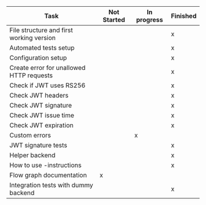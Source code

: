 | Task  | Not Started  | In progress  | Finished  |
|---|---|---|---|
| File structure and first working version  |   |  | x  |
| Automated tests setup  |   |   | x  |
| Configuration setup |   |   | x  |
| Create error for unallowed HTTP requests |   |   | x  |
| Check if JWT uses RS256 |   |   | x  |
| Check JWT headers |   |   | x  |
| Check JWT signature |   |   | x  |
| Check JWT issue time |   |   | x  |
| Check JWT expiration |   |   | x  |
| Custom errors |   |  x |   |
| JWT signature tests |   |   | x  |
| Helper backend |   |   | x  |
| How to use -instructions |   |   | x  |
| Flow graph documentation |  x |   |   |
| Integration tests with dummy backend |  |   | x  |